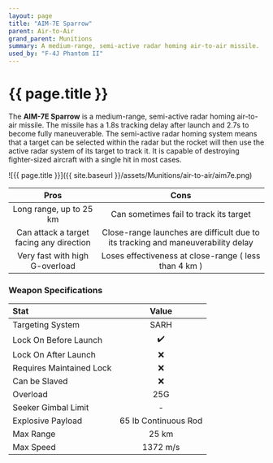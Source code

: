 ```yaml
---
layout: page
title: "AIM-7E Sparrow"
parent: Air-to-Air
grand_parent: Munitions
summary: A medium-range, semi-active radar homing air-to-air missile.
used_by: "F-4J Phantom II"
---
```


# {{ page.title }}

The **AIM-7E Sparrow** is a medium-range, semi-active radar homing air-to-air missile. The missile has a 1.8s tracking delay after launch and 2.7s to become fully maneuverable. The semi-active radar homing system means that a target can be selected within the radar but the rocket will then use the active radar system of its target to track it. It is capable of destroying fighter-sized aircraft with a single hit in most cases.

![{{ page.title }}]({{ site.baseurl }}/assets/Munitions/air-to-air/aim7e.png)

| Pros | Cons |
| :---: | :---: |
| Long range, up to 25 km | Can sometimes fail to track its target |
| Can attack a target facing any direction | Close-range launches are difficult due to its tracking and maneuverability delay |
| Very fast with high G-overload | Loses effectiveness at close-range ( less than 4 km ) |

### Weapon Specifications

| Stat | Value |
|:-----|:-----:|
| Targeting System | SARH |
| Lock On Before Launch | ✔️ |
| Lock On After Launch  | ❌ |
| Requires Maintained Lock  | ❌ |
| Can be Slaved  | ❌ |
| Overload | 25G |
| Seeker Gimbal Limit | - |
| Explosive Payload | 65 lb Continuous Rod |
| Max Range | 25 km |
| Max Speed | 1372 m/s |
